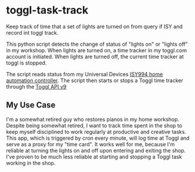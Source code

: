 # toggl-task-track
Keep track of time that a set of lights are turned on from query if ISY and record int toggl track. 

This python script detects the change of status of "lights on" or "lights off" in my workshop.   When lights are turned on, a time tracker in my toggl.com account is initiated.  When lights are turned off, the current time tracker at toggl is stopped. 

The script reads status from my Universal Devices  [ISY994 home automation controller](https://www.universal-devices.com/product/isy994-pro-oadr/).  The script then starts or stops a Toggl time tracker through the [Toggl API v9](https://developers.track.toggl.com/docs/api/me/index.html)

## My Use Case

I'm  a somewhat retired guy who restores pianos in my home workshop.  Despite being somewhat retired, I want to track time spent in the shop to keep myself disciplined to work regularly at productive and creative tasks.  This app, which is triggered by cron every minute, will log time at Toggl and serve as a proxy for my "time card".  It works well for me, because I'm reliable at turning the lights on and off upon entering and exiting the shop.   I've proven to be much less reliable at starting and stopping a Toggl task working in the shop. 
